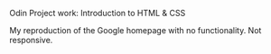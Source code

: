 Odin Project work: Introduction to HTML & CSS

My reproduction of the Google homepage with no functionality.  Not responsive.